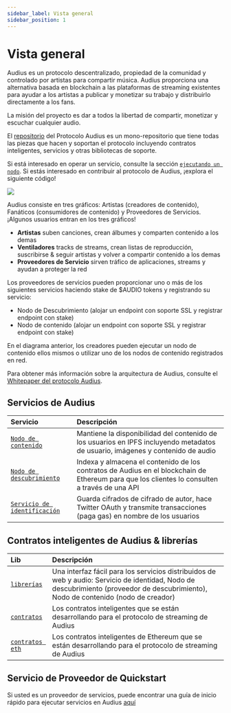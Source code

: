 ```yaml
---
sidebar_label: Vista general
sidebar_position: 1
---
```


# Vista general

Audius es un protocolo descentralizado, propiedad de la comunidad y controlado por artistas para compartir música. Audius proporciona una alternativa basada en blockchain a las plataformas de streaming existentes para ayudar a los artistas a publicar y monetizar su trabajo y distribuirlo directamente a los fans.

La misión del proyecto es dar a todos la libertad de compartir, monetizar y escuchar cualquier audio.

El [repositorio](https://github.com/AudiusProject/audius-protocol) del Protocolo Audius es un mono-repositorio que tiene todas las piezas que hacen y soportan el protocolo incluyendo contratos inteligentes, servicios y otras bibliotecas de soporte.

Si está interesado en operar un servicio, consulte la sección [`ejecutando un nodo`](../token/running-a-node/introduction.md). Si estás interesado en contribuir al protocolo de Audius, ¡explora el siguiente código!

![](/img/architecture.png)

Audius consiste en tres gráficos: Artistas (creadores de contenido), Fanáticos (consumidores de contenido) y Proveedores de Servicios. ¡Algunos usuarios entran en los tres gráficos!

* **Artistas** suben canciones, crean álbumes y comparten contenido a los demas
* **Ventiladores** tracks de streams, crean listas de reproducción, suscribirse & seguir artistas y volver a compartir contenido a los demas
* **Proveedores de Servicio** sirven tráfico de aplicaciones, streams y ayudan a proteger la red

Los proveedores de servicios pueden proporcionar uno o más de los siguientes servicios haciendo stake de $AUDIO tokens y registrando su servicio:

* Nodo de Descubrimiento \(alojar un endpoint con soporte SSL y registrar endpoint con stake\)
* Nodo de contenido \(alojar un endpoint con soporte SSL y registrar endpoint con stake\)

En el diagrama anterior, los creadores pueden ejecutar un nodo de contenido ellos mismos o utilizar uno de los nodos de contenido registrados en red.

Para obtener más información sobre la arquitectura de Audius, consulte el [Whitepaper del protocolo Audius](whitepaper.md).

## Servicios de Audius

| Servicio                                                                                                      | Descripción                                                                                                                                   |
|:------------------------------------------------------------------------------------------------------------- |:--------------------------------------------------------------------------------------------------------------------------------------------- |
| [`Nodo de contenido`](https://github.com/AudiusProject/audius-protocol/tree/main/creator-node)              | Mantiene la disponibilidad del contenido de los usuarios en IPFS incluyendo metadatos de usuario, imágenes y contenido de audio               |
| [`Nodo de descubrimiento`](https://github.com/AudiusProject/audius-protocol/tree/main/discovery)   | Indexa y almacena el contenido de los contratos de Audius en el blockchain de Ethereum para que los clientes lo consulten a través de una API |
| [`Servicio de identificación`](https://github.com/AudiusProject/audius-protocol/tree/main/identity-service) | Guarda cifrados de cifrado de autor, hace Twitter OAuth y transmite transacciones (paga gas) en nombre de los usuarios                        |

## Contratos inteligentes de Audius & librerías

| Lib                                                                                           | Descripción                                                                                                                                                                                 |
|:--------------------------------------------------------------------------------------------- |:------------------------------------------------------------------------------------------------------------------------------------------------------------------------------------------- |
| [`librerías`](https://github.com/AudiusProject/audius-protocol/tree/main/libs)              | Una interfaz fácil para los servicios distribuidos de web y audio: Servicio de identidad, Nodo de descubrimiento \(proveedor de descubrimiento\), Nodo de contenido \(nodo de creador\) |
| [`contratos`](https://github.com/AudiusProject/audius-protocol/tree/main/contracts)         | Los contratos inteligentes que se están desarrollando para el protocolo de streaming de Audius                                                                                              |
| [`contratos eth`](https://github.com/AudiusProject/audius-protocol/tree/main/eth-contracts) | Los contratos inteligentes de Ethereum que se están desarrollando para el protocolo de streaming de Audius                                                                                  |

## Servicio de Proveedor de Quickstart

Si usted es un proveedor de servicios, puede encontrar una guía de inicio rápido para ejecutar servicios en Audius [aquí](../token/running-a-node/introduction.md)
